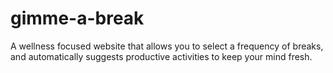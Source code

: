 # gimme-a-break
A  wellness focused website that allows you to select a frequency of breaks, and automatically suggests productive activities to keep your mind fresh. 
